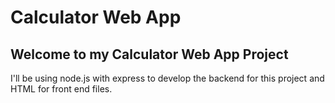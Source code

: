 # Calculator Web App
## Welcome to my Calculator Web App Project

I'll be using node.js with express to develop the backend for this project and HTML for front end files.